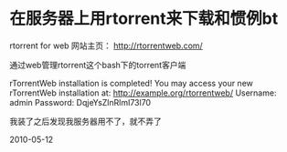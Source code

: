 # 在服务器上用rtorrent来下载和惯例bt

rtorrent for web
网站主页： http://rtorrentweb.com/

通过web管理rtorrent这个bash下的torrent客户端

rTorrentWeb installation is completed! You may access your new rTorrentWeb 
installation at:
http://example.org/rtorrentweb/
Username: admin
Password: DqjeYsZlnRlmI73l70

我装了之后发现我服务器用不了，就不弄了

2010-05-12